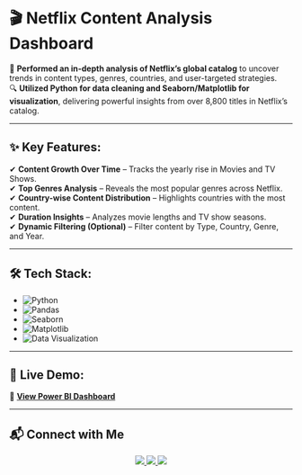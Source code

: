 # 🎬 Netflix Content Analysis Dashboard

🚀 **Performed an in-depth analysis of Netflix’s global catalog** to uncover trends in content types, genres, countries, and user-targeted strategies.  
🔍 **Utilized Python for data cleaning and Seaborn/Matplotlib for visualization**, delivering powerful insights from over 8,800 titles in Netflix’s catalog.

---

## ✨ Key Features:

✔ **Content Growth Over Time** – Tracks the yearly rise in Movies and TV Shows.  
✔ **Top Genres Analysis** – Reveals the most popular genres across Netflix.  
✔ **Country-wise Content Distribution** – Highlights countries with the most content.  
✔ **Duration Insights** – Analyzes movie lengths and TV show seasons.    
✔ **Dynamic Filtering (Optional)** – Filter content by Type, Country, Genre, and Year.

---

## 🛠 Tech Stack:

- ![Python](https://img.shields.io/badge/Python-3776AB?style=for-the-badge&logo=python&logoColor=white)
- ![Pandas](https://img.shields.io/badge/Pandas-150458?style=for-the-badge&logo=pandas&logoColor=white)
- ![Seaborn](https://img.shields.io/badge/Seaborn-2C2D72?style=for-the-badge&logo=seaborn&logoColor=white)
- ![Matplotlib](https://img.shields.io/badge/Matplotlib-11557C?style=for-the-badge&logo=matplotlib&logoColor=white)
- ![Data Visualization](https://img.shields.io/badge/Data%20Visualization-FF5733?style=for-the-badge)

---

## 📌 Live Demo:

🔗 **[View Power BI Dashboard](http://tiny.cc/netflix-dashboard)**

---

## 📬 Connect with Me

<p align="center">
  <a href="https://www.linkedin.com/in/shrutik-bhatt-9199b91b1">
    <img src="https://img.shields.io/badge/LinkedIn-blue?style=for-the-badge&logo=linkedin" />
  </a>
  <a href="https://www.instagram.com/bhatt_shrutik">
    <img src="https://img.shields.io/badge/Instagram-E4405F?style=for-the-badge&logo=instagram&logoColor=white" />
  </a>
  <a href="https://twitter.com/bhatt_shrutik">
    <img src="https://img.shields.io/badge/X-000000?style=for-the-badge&logo=twitter&logoColor=white" />
  </a>
</p>  
